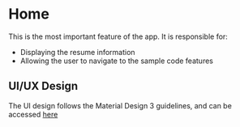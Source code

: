 # Home

This is the most important feature of the app. It is responsible for:

- Displaying the resume information
- Allowing the user to navigate to the sample code features

## UI/UX Design

The UI design follows the Material Design 3 guidelines, and can be accessed [here](https://www.figma.com/file/NF9oVXWUyTO3EK4C9M6lWK/resume?type=design&node-id=0%3A1&mode=design&t=QMIKOGBiL3DjSlhl-1)